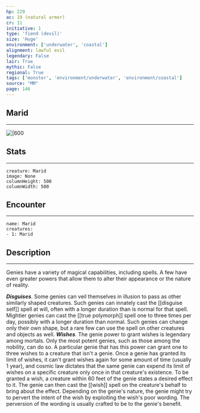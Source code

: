 ```yaml
---
hp: 229
ac: 19 (natural armor)
cr: 11
initiative: 1
type: 'fiend (devil)'    
size: 'Huge'
environment: ['underwater', 'coastal']
alignment: lawful evil
legendary: False
lair: True
mythic: False
regional: True
tags: ['monster', 'environment/underwater', 'environment/coastal']
source: "MM"
page: 146
---
```


## Marid
---

![|600](D:/Program%20Files/5e.tools/img/bestiary/MM/Marid.jpg)

## Stats
---

```statblock
creature: Marid
image: None
columnHeight: 500
columnWidth: 500
```

## Encounter
---

```encounter-table
name: Marid
creatures:
- 1: Marid
```

## Description
---


Genies have a variety of magical capabilities, including spells. A few have even greater powers that allow them to alter their appearance or the nature of reality.

**_Disguises_**. Some genies can veil themselves in illusion to pass as other similarly shaped creatures. Such genies can innately cast the [[disguise self]] spell at will, often with a longer duration than is normal for that spell. Mightier genies can cast the [[true polymorph]] spell one to three times per day, possibly with a longer duration than normal. Such genies can change only their own shape, but a rare few can use the spell on other creatures and objects as well.
**_Wishes_**. The genie power to grant wishes is legendary among mortals. Only the most potent genies, such as those among the nobility, can do so. A particular genie that has this power can grant one to three wishes to a creature that isn't a genie. Once a genie has granted its limit of wishes, it can't grant wishes again for some amount of time (usually 1 year), and cosmic law dictates that the same genie can expend its limit of wishes on a specific creature only once in that creature's existence.
To be granted a wish, a creature within 60 feet of the genie states a desired effect to it. The genie can then cast the [[wish]] spell on the creature's behalf to bring about the effect. Depending on the genie's nature, the genie might try to pervert the intent of the wish by exploiting the wish's poor wording. The perversion of the wording is usually crafted to be to the genie's benefit.



